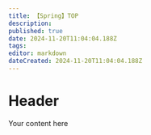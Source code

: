 ```yaml
---
title: 【Spring】TOP
description: 
published: true
date: 2024-11-20T11:04:04.188Z
tags: 
editor: markdown
dateCreated: 2024-11-20T11:04:04.188Z
---
```


# Header
Your content here